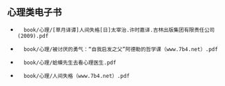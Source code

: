 
## 心理类电子书
- ```pdf
    book/心理/[草月译谭]人间失格[日]太宰治.许时嘉译.吉林出版集团有限责任公司(2009).pdf
    ```
- ```pdf
    book/心理/被讨厌的勇气：“自我启发之父”阿德勒的哲学课（www.7b4.net）.pdf
    ```  
- ```pdf
    book/心理/蛤蟆先生去看心理医生.pdf
    ```
- ```pdf
    book/心理/人间失格（www.7b4.net）.pdf
    ```
